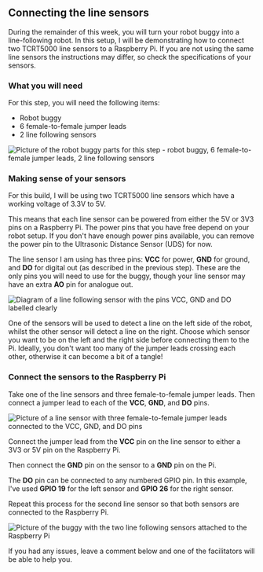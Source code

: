[comment]: # (
Is this step open? Y/N
If so, short description of this step:
Related links:
Related files:
)

## Connecting the line sensors

During the remainder of this week, you will turn your robot buggy into a line-following robot. In this setup, I will be demonstrating how to connect two TCRT5000 line sensors to a Raspberry Pi. If you are not using the same line sensors the instructions may differ, so check the specifications of your sensors.

### What you will need

For this step, you will need the following items:

+ Robot buggy
+ 6 female-to-female jumper leads
+ 2 line following sensors

![Picture of the robot buggy parts for this step - robot buggy, 6 female-to-female jumper leads, 2 line following sensors](images/3_5-parts-for-line-sensors)

### Making sense of your sensors

For this build, I will be using two TCRT5000 line sensors which have a working voltage of 3.3V to 5V.

This means that each line sensor can be powered from either the 5V or 3V3 pins on a Raspberry Pi. The power pins that you have free depend on your robot setup. If you don't have enough power pins available, you can remove the power pin to the Ultrasonic Distance Sensor (UDS) for now.

The line sensor I am using has three pins: **VCC** for power, **GND** for ground, and **DO** for digital out (as described in the previous step). These are the only pins you will need to use for the buggy, though your line sensor may have an extra **AO** pin for analogue out.

![Diagram of a line following sensor with the pins VCC, GND and DO labelled clearly](images/)

One of the sensors will be used to detect a line on the left side of the robot, whilst the other sensor will detect a line on the right. Choose which sensor you want to be on the left and the right side before connecting them to the Pi. Ideally, you don't want too many of the jumper leads crossing each other, otherwise it can become a bit of a tangle!

### Connect the sensors to the Raspberry Pi

Take one of the line sensors and three female-to-female jumper leads. Then connect a jumper lead to each of the **VCC**, **GND**, and **DO** pins.

![Picture of a line sensor with three female-to-female jumper leads connected to the VCC, GND, and DO pins](images/)

Connect the jumper lead from the **VCC** pin on the line sensor to either a 3V3 or 5V pin on the Raspberry Pi.

Then connect the **GND** pin on the sensor to a **GND** pin on the Pi.

The **DO** pin can be connected to any numbered GPIO pin. In this example, I've used **GPIO 19** for the left sensor and **GPIO 26** for the right sensor.

Repeat this process for the second line sensor so that both sensors are connected to the Raspberry Pi.

![Picture of the buggy with the two line following sensors attached to the Raspberry Pi](images/3_5-buggy-two-sensors)

If you had any issues, leave a comment below and one of the facilitators will be able to help you.
